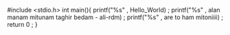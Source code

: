#include <stdio.h>
int main(){
	printf("%s" , Hello_World) ; 
	printf("%s" , alan manam mitunam taghir bedam - ali-rdm) ;
	printf("%s" , are to ham mitoniiii) ; 
	return 0 ;
}
